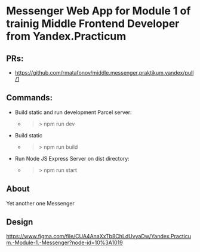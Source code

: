 # Messenger Web App for Module 1 of trainig Middle Frontend Developer from Yandex.Practicum

## PRs:
* https://github.com/rmatafonov/middle.messenger.praktikum.yandex/pull/1

## Commands:
* Build static and run development Parcel server:
    * > \> npm run dev
* Build static
    * > \> npm run build
* Run Node JS Express Server on dist directory:
    * > \> npm run start

## About
Yet another one Messenger

## Design
https://www.figma.com/file/CUA4AnaXxTb8ChLdUvyaDw/Yandex.Practicum.-Module-1.-Messenger?node-id=10%3A1019
